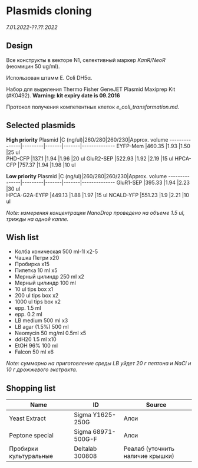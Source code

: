 Plasmids cloning
================
*7.01.2022-??.??.2022*

## Design
Все конструкты в векторе N1, селективный маркер *KanR/NeoR* (неомицин 50 ug/ml).

Использован штамм E. Coli DH5α.

Набор для выделения Thermo Fisher GeneJET Plasmid Maxiprep Kit (#K0492).
**Warning: kit expiry date is 09.2016**

Протокол получения компетентных клеток *e_coli_transformation.md*.

## Selected plasmids
**High priority**
Plasmid        |C (ng/ul)|260/280|260/230|Approx. volume
---------------|---------|-------|-------|--------------
EYFP-Mem       |460.35   |1.93   |1.50   |25 ul         
PHD-CFP        |137.1    |1.94   |1.96   |20 ul
GluR2-SEP      |522.93   |1.92   |2.19   |15 ul
HPCA-CFP       |757.37   |1.94   |1.98   |10 ul

**Low priority**
Plasmid        |C (ng/ul)|260/280|260/230|Approx. volume
---------------|---------|-------|-------|--------------
GluR1-SEP      |395.33   |1.94   |2.23   |30 ul         
HPCA-G2A-EYFP  |449.13   |1.88   |1.97   |15 ul
NCALD-YFP      |551.23   |1.9    |2.21   |10 ul

*Note: измерения концентрации NanoDrop проведено на объеме 1.5 ul, трижды на одной капле.*

## Wish list
- Колба коническая 500 ml-1l x2-5
- Чашка Петри x20
- Пробирка x15
- Пипетка 10 ml x5
- Мерный цилиндр 250 ml x2
- Мерный цилиндр 100 ml
- 10 ul tips box x1
- 200 ul tips box x2
- 1000 ul tips box x2
- epp. 1.5 ml
- epp. 0.2 ml
- LB medium 500 ml x3
- LB agar (1.5%) 500 ml
- Neomycin 50 mg/ml 0.5ml x5
- ddH20 1.5 ml x10
- EtOH 96% 100 ml
- Falcon 50 ml x6

*Note: суммарно на приготовление среды LB уйдет 20 г пептона и NaCl и 10 г дрожжевого экстракта.*


## Shopping list
Name                  |ID                |Source
----------------------|------------------|------
Yeast Extract         |Sigma Y1625-250G  |Алси
Peptone special       |Sigma 68971-500G-F|Алси
Пробирки культуральные|Deltalab 300808   |Реалаб (уточнить наличие крышки)

